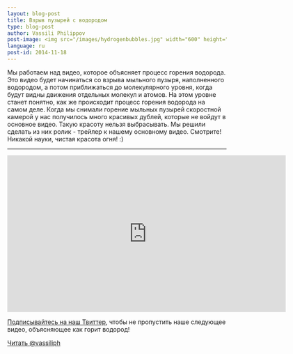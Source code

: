```yaml
---
layout: blog-post
title: Взрыв пузырей с водородом
type: blog-post
author: Vassili Philippov
post-image: <img src="/images/hydrogenbubbles.jpg" width="600" height="325" alt="Взрыв пузырей с водородом">
language: ru
post-id: 2014-11-18
---
```

Мы работаем над видео, которое объясняет процесс горения водорода. Это видео будет начинаться со взрыва мыльного пузыря, наполненного водородом, а потом приближаться до молекулярного уровня, когда будут видны движения отдельных молекул и атомов. На этом уровне станет понятно, как же происходит процесс горения водорода на самом деле. Когда мы снимали горение мыльных пузырей скоростной камерой у нас получилось много красивых дублей, которые не войдут в основное видео. Такую красоту нельзя выбрасывать. Мы решили сделать из них ролик - трейлер к нашему основному видео. Смотрите! Никакой науки, чистая красота огня! :) 
<!-- more -->

---

<iframe width="640" height="360" src="http://www.youtube.com/embed/RuXXLjpc67c?rel=0" frameborder="0" allowfullscreen></iframe>
<br/>

<a href="https://twitter.com/MelScienceRU">Подписывайтесь на наш Твиттер</a>, чтобы не пропустить наше следующее видео, объясняющее как горит водород!

<!-- Begin Twitter follow -->
<a href="https://twitter.com/MelScienceRU" class="twitter-follow-button" data-show-count="false" data-lang="ru" data-size="large">Читать @vassiliph</a>
<script>!function(d,s,id){var js,fjs=d.getElementsByTagName(s)[0],p=/^http:/.test(d.location)?'http':'https';if(!d.getElementById(id)){js=d.createElement(s);js.id=id;js.src=p+'://platform.twitter.com/widgets.js';fjs.parentNode.insertBefore(js,fjs);}}(document, 'script', 'twitter-wjs');</script>
<!-- End Twitter follow -->


